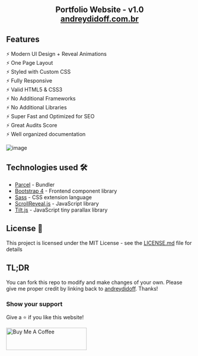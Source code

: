 <h2 align="center">
  Portfolio Website - v1.0<br/>
  <a href="http://andreydidoff.com.br/" target="_blank">andreydidoff.com.br</a>
</h2>

## Features

⚡️ Modern UI Design + Reveal Animations\
⚡️ One Page Layout\
⚡️ Styled with Custom CSS\
⚡️ Fully Responsive\
⚡️ Valid HTML5 & CSS3\
⚡️ No Additional Frameworks\
⚡️ No Additional Libraries\
⚡️ Super Fast and Optimized for SEO\
⚡️ Great Audits Score\
⚡️ Well organized documentation

![image](https://user-images.githubusercontent.com/17767950/197748106-1812b3a2-1732-452e-b376-3a4f159ff1a5.png)

## Technologies used 🛠️

- [Parcel](https://parceljs.org/) - Bundler
- [Bootstrap 4](https://getbootstrap.com/docs/4.3/getting-started/introduction/) - Frontend component library
- [Sass](https://sass-lang.com/documentation) - CSS extension language
- [ScrollReveal.js](https://scrollrevealjs.org/) - JavaScript library
- [Tilt.js](https://gijsroge.github.io/tilt.js/) - JavaScript tiny parallax library

## License 📄

This project is licensed under the MIT License - see the [LICENSE.md](LICENSE.md) file for details

## TL;DR

You can fork this repo to modify and make changes of your own. Please give me proper credit by linking back to [andreydidoff](https://github.com/andreydidoff/Portfolio). Thanks!

### Show your support

Give a ⭐ if you like this website!

<a href="https://www.buymeacoffee.com/andreydidoff" target="_blank"><img src="https://cdn.buymeacoffee.com/buttons/v2/default-violet.png" alt="Buy Me A Coffee" height= "60px" width= "217px" ></a>
